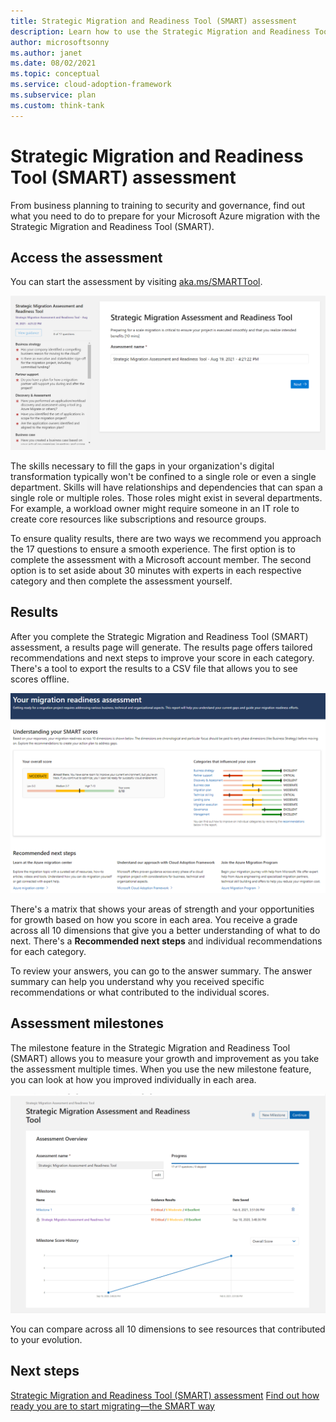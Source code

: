```yaml
---
title: Strategic Migration and Readiness Tool (SMART) assessment
description: Learn how to use the Strategic Migration and Readiness Tool (SMART) assessment to accelerate your cloud adoption efforts.
author: microsoftsonny
ms.author: janet
ms.date: 08/02/2021
ms.topic: conceptual
ms.service: cloud-adoption-framework
ms.subservice: plan
ms.custom: think-tank
---
```


# Strategic Migration and Readiness Tool (SMART) assessment

From business planning to training to security and governance, find out what you need to do to prepare for your Microsoft Azure migration with the Strategic Migration and Readiness Tool (SMART).

## Access the assessment

You can start the assessment by visiting [aka.ms/SMARTTool](/assessments/?id=strategic-migration-assessment).

![Diagram that shows the Strategic Migration and Readiness Tool (SMART) assessment.](../_images/start-smart.png)

The skills necessary to fill the gaps in your organization's digital transformation typically won't be confined to a single role or even a single department. Skills will have relationships and dependencies that can span a single role or multiple roles. Those roles might exist in several departments. For example, a workload owner might require someone in an IT role to create core resources like subscriptions and resource groups.

To ensure quality results, there are two ways we recommend you approach the 17 questions to ensure a smooth experience. The first option is to complete the assessment with a Microsoft account member. The second option is to set aside about 30 minutes with experts in each respective category and then complete the assessment yourself.

## Results

After you complete the Strategic Migration and Readiness Tool (SMART) assessment, a results page will generate. The results page offers tailored recommendations and next steps to improve your score in each category. There's a tool to export the results to a CSV file that allows you to see scores offline.

![Diagram that shows the Strategic Migration and Readiness Tool (SMART) results matrix.](../_images/smart-matrix.png)

There's a matrix that shows your areas of strength and your opportunities for growth based on how you score in each area. You receive a grade across all 10 dimensions that give you a better understanding of what to do next. There's a **Recommended next steps** and individual recommendations for each category.

To review your answers, you can go to the answer summary. The answer summary can help you understand why you received specific recommendations or what contributed to the individual scores.

## Assessment milestones

The milestone feature in the Strategic Migration and Readiness Tool (SMART) allows you to measure your growth and improvement as you take the assessment multiple times. When you use the new milestone feature, you can look at how you improved individually in each area.

![Diagram that shows SMART evolution.](../_images/evolution.png)

You can compare across all 10 dimensions to see resources that contributed to your evolution.

## Next steps

[Strategic Migration and Readiness Tool (SMART) assessment](/assessments/?id=strategic-migration-assessment)
[Find out how ready you are to start migrating—the SMART way](https://azure.microsoft.com/migration/#overview)
